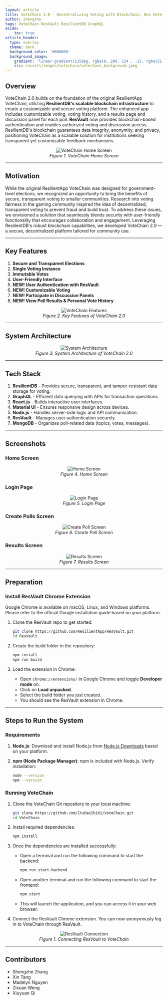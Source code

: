 ```yaml
---
layout: article
title: VoteChain 2.0 - Decentralizing Voting with Blockchain, One Vote at a Time
author: shengzhe
tags: VoteChain ResVault ResilientDB GraphQL
aside:
    toc: true
article_header:
  type: overlay
  theme: dark
  background_color: '#000000'
  background_image:
    gradient: 'linear-gradient(135deg, rgba(0, 204, 154 , .2), rgba(51, 154, 154, .2))'
    src: /assets/images/votechain/votechain_background.jpeg
---
```

## Overview

VoteChain 2.0 builds on the foundation of the original ResilientApp VoteChain, utilizing **ResilientDB's scalable blockchain infrastructure** to create a customizable and secure voting platform. The enhanced app includes customizable voting, voting history, and a results page and discussion panel for each poll. **ResVault** now provides blockchain-based authentication and enables authorized voting and discussion access. ResilientDB's blockchain guarantees data integrity, anonymity, and privacy, positioning VoteChain as a scalable solution for institutions seeking transparent yet customizable feedback mechanisms.

<p style="text-align:center;">
    <img src="/assets/images/votechain/home_screen.png" alt="VoteChain Home Screen"/>
    <br>
    <em>Figure 1. VoteChain Home Screen
    </em>
</p>

---

## Motivation

While the original ResilientApp VoteChain was designed for government-level elections, we recognized an opportunity to bring the benefits of secure, transparent voting to smaller communities. Research into voting fairness in the gaming community inspired the idea of decentralized, transparent voting to prevent fraud and build trust. To address these issues, we envisioned a solution that seamlessly blends security with user-friendly functionality that encourages collaboration and engagement. Leveraging ResilientDB's robust blockchain capabilities, we developed VoteChain 2.0 — a secure, decentralized platform tailored for community use.

---

## Key Features

1. **Secure and Transparent Elections**
2. **Single Voting Instance**
3. **Immutable Votes**
4. **User-Friendly Interface**
5. **NEW! User Authentication with ResVault**
6. **NEW! Customizable Voting**
7. **NEW! Participate in Discussion Panels**
8. **NEW! View Poll Results & Personal Vote History**

<p style="text-align:center;">
    <img src="/assets/images/votechain/features.png" alt="VoteChain Features"/>
    <br>
    <em>Figure 2. Key Features of VoteChain 2.0
    </em>
</p>

---

## System Architecture

<p style="text-align:center;">
    <img src="/assets/images/votechain/architecture.png" alt="System Architecture"/>
    <br>
    <em>Figure 3. System Architecture of VoteChain 2.0
    </em>
</p>

---

## Tech Stack

1. **ResilientDB** - Provides secure, transparent, and tamper-resistant data storage for voting.
2. **GraphQL** - Efficient data querying with APIs for transaction operations.
3. **React.js** - Builds interactive user interfaces.
4. **Material UI** - Ensures responsive design across devices.
5. **Node.js** - Handles server-side logic and API communication.
6. **ResVault** - Manages user authentication securely.
7. **MongoDB** - Organizes poll-related data (topics, votes, messages).

---

## Screenshots

### Home Screen
<p style="text-align:center;">
    <img src="/assets/images/votechain/home_screen.png" alt="Home Screen"/>
    <br>
    <em>Figure 4. Home Screen
    </em>
</p>

### Login Page
<p style="text-align:center;">
    <img src="/assets/images/votechain/login_page.png" alt="Login Page"/>
    <br>
    <em>Figure 5. Login Page
    </em>
</p>

### Create Polls Screen
<p style="text-align:center;">
    <img src="/assets/images/votechain/create_poll.png" alt="Create Poll Screen"/>
    <br>
    <em>Figure 6. Create Poll Screen
    </em>
</p>

### Results Screen
<p style="text-align:center;">
    <img src="/assets/images/votechain/results_screen.png" alt="Results Screen"/>
    <br>
    <em>Figure 7. Results Screen
    </em>
</p>

---

## Preparation

### Install ResVault Chrome Extension

Google Chrome is available on macOS, Linux, and Windows platforms. Please refer to the official Google installation guide based on your platform.

1. Clone the ResVault repo to get started:

    ```bash
    git clone https://github.com/ResilientApp/ResVault.git
    cd ResVault
    ```

2. Create the build folder in the repository:

    ```bash
    npm install
    npm run build
    ```

3. Load the extension in Chrome:
   - Open `chrome://extensions/` in Google Chrome and toggle **Developer mode** on.
   - Click on **Load unpacked**.
   - Select the build folder you just created.
   - You should see the ResVault extension in Chrome.

---

## Steps to Run the System

### Requirements

1. **Node.js**: Download and install Node.js from [Node.js Downloads](https://nodejs.org/) based on your platform.
2. **npm (Node Package Manager)**: npm is included with Node.js. Verify installation:

    ```bash
    node --version
    npm --version
    ```

### Running VoteChain

1. Clone the VoteChain Git repository to your local machine:

    ```bash
    git clone https://github.com/ItsBaiShiXi/VoteChain.git
    cd VoteChain
    ```

2. Install required dependencies:

    ```bash
    npm install
    ```

3. Once the dependencies are installed successfully:
   - Open a terminal and run the following command to start the backend:

        ```bash
        npm run start-backend
        ```

   - Open another terminal and run the following command to start the frontend:

        ```bash
        npm start
        ```

   - This will launch the application, and you can access it in your web browser.

4. Connect the ResVault Chrome extension. You can now anonymously log in to VoteChain through ResVault.

<p style="text-align:center;">
    <img src="/assets/images/votechain/resvault_connection.png" alt="ResVault Connection"/>
    <br>
    <em>Figure 1. Connecting ResVault to VoteChain
    </em>
</p>

---

## Contributors

- Shengzhe Zhang
- Xin Tang
- Madelyn Nguyen
- Zixuan Weng
- Xiuyuan Qi